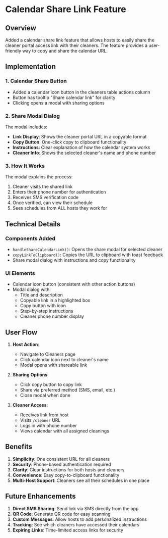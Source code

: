 # Calendar Share Link Feature

## Overview
Added a calendar share link feature that allows hosts to easily share the cleaner portal access link with their cleaners. The feature provides a user-friendly way to copy and share the calendar URL.

## Implementation

### 1. Calendar Share Button
- Added a calendar icon button in the cleaners table actions column
- Button has tooltip "Share calendar link" for clarity
- Clicking opens a modal with sharing options

### 2. Share Modal Dialog
The modal includes:
- **Link Display**: Shows the cleaner portal URL in a copyable format
- **Copy Button**: One-click copy to clipboard functionality
- **Instructions**: Clear explanation of how the calendar system works
- **Cleaner Info**: Shows the selected cleaner's name and phone number

### 3. How It Works
The modal explains the process:
1. Cleaner visits the shared link
2. Enters their phone number for authentication
3. Receives SMS verification code
4. Once verified, can view their schedule
5. Sees schedules from ALL hosts they work for

## Technical Details

### Components Added
- `handleShareCalendarLink()`: Opens the share modal for selected cleaner
- `copyLinkToClipboard()`: Copies the URL to clipboard with toast feedback
- Share modal dialog with instructions and copy functionality

### UI Elements
- Calendar icon button (consistent with other action buttons)
- Modal dialog with:
  - Title and description
  - Copyable link in a highlighted box
  - Copy button with icon
  - Step-by-step instructions
  - Cleaner phone number display

## User Flow

1. **Host Action**:
   - Navigate to Cleaners page
   - Click calendar icon next to cleaner's name
   - Modal opens with shareable link

2. **Sharing Options**:
   - Click copy button to copy link
   - Share via preferred method (SMS, email, etc.)
   - Close modal when done

3. **Cleaner Access**:
   - Receives link from host
   - Visits `/cleaner` URL
   - Logs in with phone number
   - Views calendar with all assigned cleanings

## Benefits

1. **Simplicity**: One consistent URL for all cleaners
2. **Security**: Phone-based authentication required
3. **Clarity**: Clear instructions for both hosts and cleaners
4. **Convenience**: Easy copy-to-clipboard functionality
5. **Multi-Host Support**: Cleaners see all their schedules in one place

## Future Enhancements

1. **Direct SMS Sharing**: Send link via SMS directly from the app
2. **QR Code**: Generate QR code for easy scanning
3. **Custom Messages**: Allow hosts to add personalized instructions
4. **Tracking**: See which cleaners have accessed their calendars
5. **Expiring Links**: Time-limited access links for security